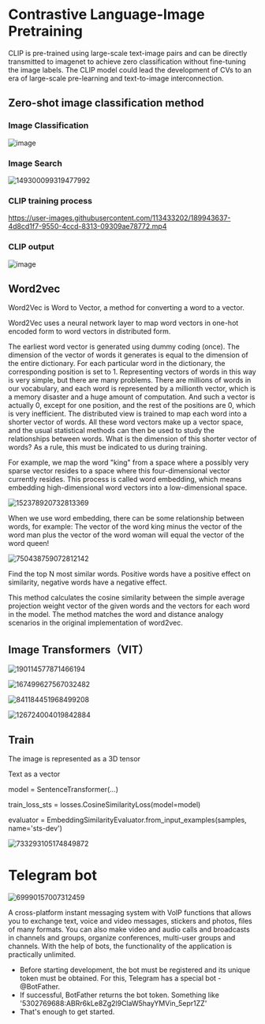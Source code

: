 

# Contrastive Language-Image Pretraining

CLIP is pre-trained using large-scale text-image pairs and can be directly transmitted to imagenet to achieve zero classification without fine-tuning the image labels. The CLIP model could lead the development of CVs to an era of large-scale pre-learning and text-to-image interconnection.

## Zero-shot image classification method

### Image Classification
![image](https://user-images.githubusercontent.com/113433202/189939920-d2e4fb2e-a1c3-49fc-80fd-90540be1ef49.png)

### Image Search
![149300099319477992](https://user-images.githubusercontent.com/113433202/189911404-2098c560-b5e4-468f-b3f5-819a51876af3.jpg)

### CLIP training process
https://user-images.githubusercontent.com/113433202/189943637-4d8cd1f7-9550-4ccd-8313-09309ae78772.mp4

### CLIP output
![image](https://user-images.githubusercontent.com/113433202/189941083-112ead8b-bfd9-4e61-aeb0-53137c83abfe.png)

## Word2vec
Word2Vec is Word to Vector, a method for converting a word to a vector.

Word2Vec uses a neural network layer to map word vectors in one-hot encoded form to word vectors in distributed form.

The earliest word vector is generated using dummy coding (once). The dimension of the vector of words it generates is equal to the dimension of the entire dictionary. For each particular word in the dictionary, the corresponding position is set to 1. Representing vectors of words in this way is very simple, but there are many problems. There are millions of words in our vocabulary, and each word is represented by a millionth vector, which is a memory disaster and a huge amount of computation. And such a vector is actually 0, except for one position, and the rest of the positions are 0, which is very inefficient. The distributed view is trained to map each word into a shorter vector of words. All these word vectors make up a vector space, and the usual statistical methods can then be used to study the relationships between words. What is the dimension of this shorter vector of words? As a rule, this must be indicated to us during training.

For example, we map the word "king" from a space where a possibly very sparse vector resides to a space where this four-dimensional vector currently resides. This process is called word embedding, which means embedding high-dimensional word vectors into a low-dimensional space.

![152378920732813369](https://user-images.githubusercontent.com/113433202/189917719-ac0ec820-afa9-4fff-b6e1-4e3b40fab75b.jpg)

When we use word embedding, there can be some relationship between words, for example:
The vector of the word king minus the vector of the word man plus the vector of the word woman will equal the vector of the word queen!

![750438759072812142](https://user-images.githubusercontent.com/113433202/189918035-747c7409-8dc4-4ded-a687-d0083245fecd.jpg)

Find the top N most similar words. Positive words have a positive effect on similarity, negative words have a negative effect.

This method calculates the cosine similarity between the simple average projection weight vector of the given words and the vectors for each word in the model. The method matches the word and distance analogy scenarios in the original implementation of word2vec.

## Image Transformers（VIT）

![190114577871466194](https://user-images.githubusercontent.com/113433202/189919725-af340fac-b4c0-4bd5-b3d0-944185dd3c62.jpg)

![167499627567032482](https://user-images.githubusercontent.com/113433202/189919963-19dbd978-1e91-4595-9d85-8c30626e0e17.jpg)

![841184451968499208](https://user-images.githubusercontent.com/113433202/189920815-ff27b92f-1f9e-420a-99ce-4b77ce7c7d6e.jpg)

![126724004019842884](https://user-images.githubusercontent.com/113433202/189920944-70e55a43-ed87-4cf0-b3b2-ffd1bc39f41e.jpg)


## Train

The image is represented as a 3D tensor

Text as a vector

model = SentenceTransformer(...)

train_loss_sts = losses.CosineSimilarityLoss(model=model)

evaluator = EmbeddingSimilarityEvaluator.from_input_examples(samples, name='sts-dev')

![733293105174849872](https://user-images.githubusercontent.com/113433202/189920567-21a2634b-4e75-4303-81a8-25c1554415d5.jpg)

# Telegram bot

![69990157007312459](https://user-images.githubusercontent.com/113433202/189921372-51f8376b-b699-4570-a4b5-2e9288b6fd4d.jpg)

A cross-platform instant messaging system with VoIP functions that allows you to exchange text, voice and video messages, stickers and photos, files of many formats.
You can also make video and audio calls and broadcasts in channels and groups, organize conferences, multi-user groups and channels. With the help of bots, the functionality of the application is practically unlimited.

- Before starting development, the bot must be registered and its unique token must be obtained. For this, Telegram has a special bot - @BotFather.
- If successful, BotFather returns the bot token. Something like '5302769688:ABRr6kLe8Zg2l9ClaW5hayYMVin_5epr1ZZ'
- That's enough to get started.


